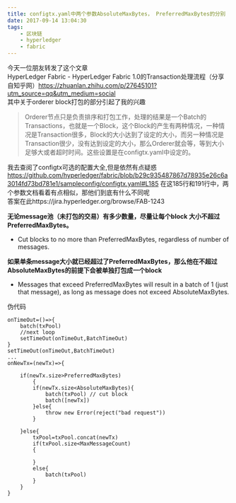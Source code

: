 ```yaml
---
title: configtx.yaml中两个参数AbsoluteMaxBytes， PreferredMaxBytes的分别
date: 2017-09-14 13:04:30
tags: 
    - 区块链
    - hyperledger
    - fabric
---
```

今天一位朋友转发了这个文章  
HyperLedger Fabric - HyperLedger Fabric 1.0的Transaction处理流程（分享自知乎网）https://zhuanlan.zhihu.com/p/27645101?utm_source=qq&utm_medium=social  
其中关于orderer block打包的部分引起了我的兴趣
>Orderer节点只是负责排序和打包工作，处理的结果是一个Batch的Transactions，也就是一个Block，这个Block的产生有两种情况，一种情况是Transaction很多，Block的大小达到了设定的大小，而另一种情况是Transaction很少，没有达到设定的大小，那么Orderer就会等，等到大小足够大或者超时时间。这些设置是在configtx.yaml中设定的。

我去查阅了configtx可选的配置大全,但是依然有点疑惑  
https://github.com/hyperledger/fabric/blob/b29c935487867d78935e26c6a3014fd73bd781e1/sampleconfig/configtx.yaml#L185
在这185行和191行中，两个参数文档看着有点相似，那他们到底有什么不同呢  
答案在此https://jira.hyperledger.org/browse/FAB-1243

**无论message池（未打包的交易）有多少数量，尽量让每个block 大小不超过PreferredMaxBytes。**  
- Cut blocks to no more than PreferredMaxBytes, regardless of number of messages.   


**如果单条message大小就已经超过了PreferredMaxBytes，那么他在不超过AbsoluteMaxBytes的前提下会被单独打包成一个block**  
- Messages that exceed PreferredMaxBytes will result in a batch of 1 (just that message), as long as message does not exceed AbsoluteMaxBytes.


伪代码
```
onTimeOut=()=>{
    batch(txPool)
    //next loop
    setTimeOut(onTimeOut,BatchTimeOut)
}
setTimeOut(onTimeOut,BatchTimeOut)
...
onNewTx=(newTx)=>{

    if(newTx.size>PreferredMaxBytes)
        {
        if(newTx.size<AbsoluteMaxBytes){
            batch(txPool) // cut block
            batch([newTx])
        }else{
            throw new Error(reject("bad request"))
        }
    
    }else{
        txPool=txPool.concat(newTx)
        if(txPool.size<MaxMessageCount)
        {
        
        }
        else{
            batch(txPool)
        }
    }
}

```

